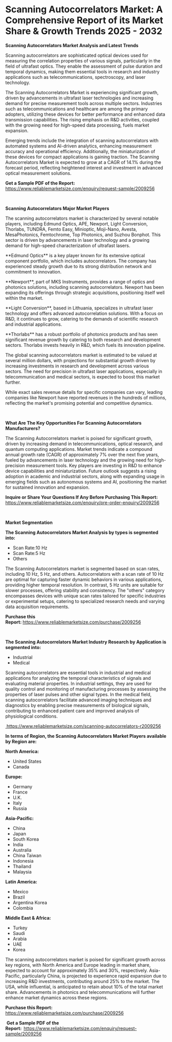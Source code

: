 <p><h1>Scanning Autocorrelators Market: A Comprehensive Report of its Market Share & Growth Trends 2025 - 2032</h1></p><p><strong>Scanning Autocorrelators Market Analysis and Latest Trends</strong></p>
<p><p>Scanning autocorrelators are sophisticated optical devices used for measuring the correlation properties of various signals, particularly in the field of ultrafast optics. They enable the assessment of pulse duration and temporal dynamics, making them essential tools in research and industry applications such as telecommunications, spectroscopy, and laser technology.</p><p>The Scanning Autocorrelators Market is experiencing significant growth, driven by advancements in ultrafast laser technologies and increasing demand for precise measurement tools across multiple sectors. Industries such as telecommunications and healthcare are among the primary adopters, utilizing these devices for better performance and enhanced data transmission capabilities. The rising emphasis on R&D activities, coupled with the growing need for high-speed data processing, fuels market expansion.</p><p>Emerging trends include the integration of scanning autocorrelators with automated systems and AI-driven analytics, enhancing measurement accuracy and operational efficiency. Additionally, the miniaturization of these devices for compact applications is gaining traction. The Scanning Autocorrelators Market is expected to grow at a CAGR of 14.1% during the forecast period, reflecting heightened interest and investment in advanced optical measurement solutions.</p></p>
<p><strong>Get a Sample PDF of the Report:&nbsp;</strong> <a href="https://www.reliablemarketsize.com/enquiry/request-sample/2009256?utm_campaign=2941&utm_medium=2&utm_source=Github&utm_content=ia&utm_term=12042025&utm_id=scanning-autocorrelators">https://www.reliablemarketsize.com/enquiry/request-sample/2009256</a></p>
<p>&nbsp;</p>
<p><strong>Scanning Autocorrelators Major Market Players</strong></p>
<p><p>The scanning autocorrelators market is characterized by several notable players, including Edmund Optics, APE, Newport, Light Conversion, Thorlabs, TUNDRA, Femto Easy, Minioptic, Moji-Nano, Avesta, MesaPhotonics, Femtochrome, Top Photonics, and Suzhou Bonphot. This sector is driven by advancements in laser technology and a growing demand for high-speed characterization of ultrafast lasers.</p><p>**Edmund Optics** is a key player known for its extensive optical component portfolio, which includes autocorrelators. The company has experienced steady growth due to its strong distribution network and commitment to innovation. </p><p>**Newport**, part of MKS Instruments, provides a range of optics and photonics solutions, including scanning autocorrelators. Newport has been expanding its offerings through strategic acquisitions, positioning itself well within the market. </p><p>**Light Conversion**, based in Lithuania, specializes in ultrafast laser technology and offers advanced autocorrelation solutions. With a focus on R&D, it continues to grow, catering to the demands of scientific research and industrial applications.</p><p>**Thorlabs** has a robust portfolio of photonics products and has seen significant revenue growth by catering to both research and development sectors. Thorlabs invests heavily in R&D, which fuels its innovation pipeline.</p><p>The global scanning autocorrelators market is estimated to be valued at several million dollars, with projections for substantial growth driven by increasing investments in research and development across various sectors. The need for precision in ultrafast laser applications, especially in telecommunication and medical sectors, is expected to boost this market further.</p><p>While exact sales revenue details for specific companies can vary, leading companies like Newport have reported revenues in the hundreds of millions, reflecting the market's promising potential and competitive dynamics.</p></p>
<p>&nbsp;</p>
<p><strong>What Are The Key Opportunities For Scanning Autocorrelators Manufacturers?</strong></p>
<p><p>The Scanning Autocorrelators market is poised for significant growth, driven by increasing demand in telecommunications, optical research, and quantum computing applications. Market trends indicate a compound annual growth rate (CAGR) of approximately 7% over the next five years, fueled by advancements in laser technology and the growing need for high-precision measurement tools. Key players are investing in R&D to enhance device capabilities and miniaturization. Future outlook suggests a rising adoption in academic and industrial sectors, along with expanding usage in emerging fields such as autonomous systems and AI, positioning the market for sustained innovation and expansion.</p></p>
<p><strong>Inquire or Share Your Questions If Any Before Purchasing This Report:</strong> <a href="https://www.reliablemarketsize.com/enquiry/pre-order-enquiry/2009256?utm_campaign=2941&utm_medium=2&utm_source=Github&utm_content=ia&utm_term=12042025&utm_id=scanning-autocorrelators">https://www.reliablemarketsize.com/enquiry/pre-order-enquiry/2009256</a></p>
<p>&nbsp;</p>
<p><strong>Market Segmentation</strong></p>
<p><strong>The Scanning Autocorrelators Market Analysis by types is segmented into:</strong></p>
<p><ul><li>Scan Rate:10 Hz</li><li>Scan Rate:5 Hz</li><li>Others</li></ul></p>
<p><p>The Scanning Autocorrelators market is segmented based on scan rates, including 10 Hz, 5 Hz, and others. Autocorrelators with a scan rate of 10 Hz are optimal for capturing faster dynamic behaviors in various applications, providing higher temporal resolution. In contrast, 5 Hz units are suitable for slower processes, offering stability and consistency. The "others" category encompasses devices with unique scan rates tailored for specific industries or experimental setups, catering to specialized research needs and varying data acquisition requirements.</p></p>
<p><strong>Purchase this Report:&nbsp;</strong><a href="https://www.reliablemarketsize.com/purchase/2009256?utm_campaign=2941&utm_medium=2&utm_source=Github&utm_content=ia&utm_term=12042025&utm_id=scanning-autocorrelators">https://www.reliablemarketsize.com/purchase/2009256</a></p>
<p>&nbsp;</p>
<p><strong>The Scanning Autocorrelators Market Industry Research by Application is segmented into:</strong></p>
<p><ul><li>Industrial</li><li>Medical</li></ul></p>
<p><p>Scanning autocorrelators are essential tools in industrial and medical applications for analyzing the temporal characteristics of signals and evaluating material properties. In industrial settings, they are used for quality control and monitoring of manufacturing processes by assessing the properties of laser pulses and other signal types. In the medical field, scanning autocorrelators facilitate advanced imaging techniques and diagnostics by enabling precise measurements of biological signals, contributing to enhanced patient care and improved analysis of physiological conditions.</p></p>
<p><a href="https://www.reliablemarketsize.com/scanning-autocorrelators-r2009256?utm_campaign=2941&utm_medium=2&utm_source=Github&utm_content=ia&utm_term=12042025&utm_id=scanning-autocorrelators">&nbsp;https://www.reliablemarketsize.com/scanning-autocorrelators-r2009256</a></p>
<p><strong>In terms of Region, the Scanning Autocorrelators Market Players available by Region are:</strong></p>
<p>
    <p> <strong> North America: </strong>
        <ul>
            <li>United States</li>
            <li>Canada</li>
        </ul>
        </p> 
    <p> <strong> Europe: </strong>
        <ul>
            <li>Germany</li>
            <li>France</li>
            <li>U.K.</li>
            <li>Italy</li>
            <li>Russia</li>
        </ul>
        </p> 
    <p> <strong> Asia-Pacific: </strong>
        <ul>
            <li>China</li>
            <li>Japan</li>
            <li>South Korea</li>
            <li>India</li>
            <li>Australia</li>
            <li>China Taiwan</li>
            <li>Indonesia</li>
            <li>Thailand</li>
            <li>Malaysia</li>
        </ul>
        </p> 
    <p> <strong> Latin America: </strong>
        <ul>
            <li>Mexico</li>
            <li>Brazil</li>
            <li>Argentina Korea</li>
            <li>Colombia</li>
        </ul>
        </p> 
    <p> <strong> Middle East & Africa: </strong>
        <ul>
            <li>Turkey</li>
            <li>Saudi</li>
            <li>Arabia</li>
            <li>UAE</li>
            <li>Korea</li>
        </ul>
    </p>
    </p>
<p><p>The scanning autocorrelators market is poised for significant growth across key regions, with North America and Europe leading in market share, expected to account for approximately 35% and 30%, respectively. Asia-Pacific, particularly China, is projected to experience rapid expansion due to increasing R&D investments, contributing around 25% to the market. The USA, while influential, is anticipated to retain about 10% of the total market share. Advancements in photonics and telecommunications will further enhance market dynamics across these regions.</p></p>
<p><strong>Purchase this Report: </strong><a href="https://www.reliablemarketsize.com/purchase/2009256?utm_campaign=2941&utm_medium=2&utm_source=Github&utm_content=ia&utm_term=12042025&utm_id=scanning-autocorrelators">https://www.reliablemarketsize.com/purchase/2009256</a></p>
<p>&nbsp;<strong>Get a Sample PDF of the Report:&nbsp;&nbsp;</strong><a href="https://www.reliablemarketsize.com/enquiry/request-sample/2009256?utm_campaign=2941&utm_medium=2&utm_source=Github&utm_content=ia&utm_term=12042025&utm_id=scanning-autocorrelators">https://www.reliablemarketsize.com/enquiry/request-sample/2009256</a></p>
<p><strong></strong></p>
<p><p></p><p></p><p></p></p>